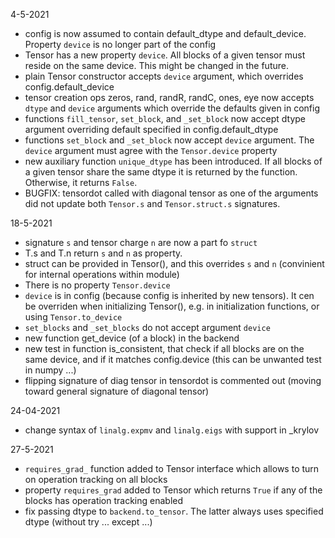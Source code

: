 4-5-2021 
- config is now assumed to contain default_dtype and default_device. Property `device` is no
  longer part of the config
- Tensor has a new property `device`. All blocks of a given tensor must reside on the same device.
  This might be changed in the future.
- plain Tensor constructor accepts `device` argument, which overrides config.default_device
- tensor creation ops zeros, rand, randR, randC, ones, eye now accepts `dtype` and `device`
  arguments which override the defaults given in config
- functions `fill_tensor`, `set_block`, and `_set_block` now accept dtype argument overriding
  default specified in config.default_dtype
- functions `set_block` and `_set_block` now accept `device` argument. The `device` argument
  must agree with the `Tensor.device` property
- new auxiliary function `unique_dtype` has been introduced. If all blocks of a given tensor
  share the same dtype it is returned by the function. Otherwise, it returns `False`.
- BUGFIX: tensordot called with diagonal tensor as one of the arguments did not update both
  `Tensor.s` and `Tensor.struct.s` signatures. 

18-5-2021
- signature `s` and tensor charge `n` are now a part fo `struct`
- T.s and T.n return `s` and `n` as property.
- struct can be provided in Tensor(), and this overrides `s` and `n` (convinient for internal operations within module)
- There is no property `Tensor.device`
- `device` is in config (because config is inherited by new tensors).
  It cen be overriden when initializing Tensor(), e.g. in initialization functions, or using `Tensor.to_device`
- `set_blocks` and `_set_blocks` do not accept argument `device`
- new function get_device (of a block) in the backend
- new test in function is_consistent, that check if all blocks are on the same device, 
  and if it matches config.device (this can be unwanted test in numpy ...)
- flipping signature of diag tensor in tensordot is commented out (moving toward general signature of diagonal tensor)

24-04-2021
- change syntax of `linalg.expmv` and `linalg.eigs` with support in _krylov

27-5-2021
- `requires_grad_` function added to Tensor interface which allows to turn on operation tracking on all blocks
- property `requires_grad` added to Tensor which returns `True` if any of the blocks has operation tracking enabled
- fix passing dtype to `backend.to_tensor`. The latter always uses specified dtype (without try ... except ...)
